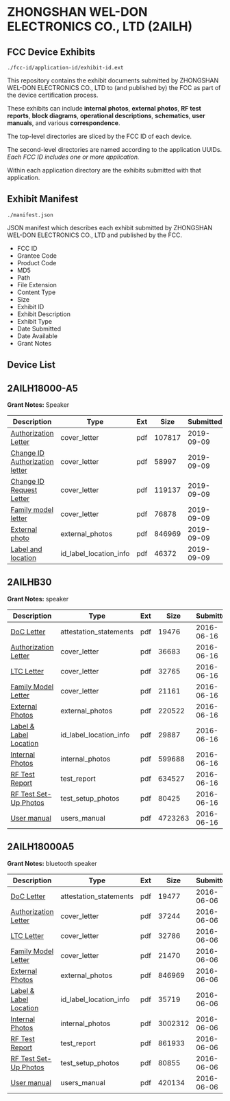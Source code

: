# ZHONGSHAN WEL-DON ELECTRONICS CO., LTD (2AILH)
## FCC Device Exhibits

```
./fcc-id/application-id/exhibit-id.ext
```

This repository contains the exhibit documents submitted by ZHONGSHAN WEL-DON ELECTRONICS CO., LTD to (and published by) the FCC as part of the device certification process.

These exhibits can include **internal photos**, **external photos**, **RF test reports**, **block diagrams**, **operational descriptions**, **schematics**, **user manuals**, and various **correspondence**.

The top-level directories are sliced by the FCC ID of each device.

The second-level directories are named according to the application UUIDs. *Each FCC ID includes one or more application.*

Within each application directory are the exhibits submitted with that application. 

## Exhibit Manifest

```
./manifest.json
```

JSON manifest which describes each exhibit submitted by ZHONGSHAN WEL-DON ELECTRONICS CO., LTD and published by the FCC.

- FCC ID
- Grantee Code
- Product Code
- MD5
- Path
- File Extension
- Content Type
- Size
- Exhibit ID
- Exhibit Description
- Exhibit Type
- Date Submitted
- Date Available
- Grant Notes

## Device List
## 2AILH18000-A5
**Grant Notes:** Speaker

| Description | Type | Ext | Size | Submitted | Available |
| ----------- | ---- | --- | ---- | --------- | --------- |
| [Authorization Letter](2AILH18000-A5/707815e44c1a2ed16d4b420b42386ff3/4435636.pdf) | cover_letter | pdf | 107817 | 2019-09-09 | 2019-09-09 |
| [Change ID Authorization letter](2AILH18000-A5/707815e44c1a2ed16d4b420b42386ff3/4435637.pdf) | cover_letter | pdf | 58997 | 2019-09-09 | 2019-09-09 |
| [Change ID Request Letter](2AILH18000-A5/707815e44c1a2ed16d4b420b42386ff3/4435638.pdf) | cover_letter | pdf | 119137 | 2019-09-09 | 2019-09-09 |
| [Family model letter](2AILH18000-A5/707815e44c1a2ed16d4b420b42386ff3/4435639.pdf) | cover_letter | pdf | 76878 | 2019-09-09 | 2019-09-09 |
| [External photo](2AILH18000-A5/707815e44c1a2ed16d4b420b42386ff3/3018270.pdf) | external_photos | pdf | 846969 | 2019-09-09 | 2019-09-09 |
| [Label and location](2AILH18000-A5/707815e44c1a2ed16d4b420b42386ff3/4435641.pdf) | id_label_location_info | pdf | 46372 | 2019-09-09 | 2019-09-09 |
## 2AILHB30
**Grant Notes:** speaker

| Description | Type | Ext | Size | Submitted | Available |
| ----------- | ---- | --- | ---- | --------- | --------- |
| [DoC Letter](2AILHB30/2053bd7e3a85a88b229a46a8e4718d94/3031217.pdf) | attestation_statements | pdf | 19476 | 2016-06-16 | 2016-06-17 |
| [Authorization Letter](2AILHB30/2053bd7e3a85a88b229a46a8e4718d94/3031219.pdf) | cover_letter | pdf | 36683 | 2016-06-16 | 2016-06-17 |
| [LTC Letter](2AILHB30/2053bd7e3a85a88b229a46a8e4718d94/3031220.pdf) | cover_letter | pdf | 32765 | 2016-06-16 | 2016-06-17 |
| [Family Model Letter](2AILHB30/2053bd7e3a85a88b229a46a8e4718d94/3031221.pdf) | cover_letter | pdf | 21161 | 2016-06-16 | 2016-06-17 |
| [External Photos](2AILHB30/2053bd7e3a85a88b229a46a8e4718d94/3031222.pdf) | external_photos | pdf | 220522 | 2016-06-16 | 2016-06-17 |
| [Label & Label Location](2AILHB30/2053bd7e3a85a88b229a46a8e4718d94/3031223.pdf) | id_label_location_info | pdf | 29887 | 2016-06-16 | 2016-06-17 |
| [Internal Photos](2AILHB30/2053bd7e3a85a88b229a46a8e4718d94/3031224.pdf) | internal_photos | pdf | 599688 | 2016-06-16 | 2016-06-17 |
| [RF Test Report](2AILHB30/2053bd7e3a85a88b229a46a8e4718d94/3031227.pdf) | test_report | pdf | 634527 | 2016-06-16 | 2016-06-17 |
| [RF Test Set-Up Photos](2AILHB30/2053bd7e3a85a88b229a46a8e4718d94/3031228.pdf) | test_setup_photos | pdf | 80425 | 2016-06-16 | 2016-06-17 |
| [User manual](2AILHB30/2053bd7e3a85a88b229a46a8e4718d94/3031229.pdf) | users_manual | pdf | 4723263 | 2016-06-16 | 2016-06-17 |
## 2AILH18000A5
**Grant Notes:** bluetooth speaker

| Description | Type | Ext | Size | Submitted | Available |
| ----------- | ---- | --- | ---- | --------- | --------- |
| [DoC Letter](2AILH18000A5/2520b534e9f1ca3601f788bd28b33960/3018265.pdf) | attestation_statements | pdf | 19477 | 2016-06-06 | 2016-06-06 |
| [Authorization Letter](2AILH18000A5/2520b534e9f1ca3601f788bd28b33960/3018267.pdf) | cover_letter | pdf | 37244 | 2016-06-06 | 2016-06-06 |
| [LTC Letter](2AILH18000A5/2520b534e9f1ca3601f788bd28b33960/3018268.pdf) | cover_letter | pdf | 32786 | 2016-06-06 | 2016-06-06 |
| [Family Model Letter](2AILH18000A5/2520b534e9f1ca3601f788bd28b33960/3018269.pdf) | cover_letter | pdf | 21470 | 2016-06-06 | 2016-06-06 |
| [External Photos](2AILH18000A5/2520b534e9f1ca3601f788bd28b33960/3018270.pdf) | external_photos | pdf | 846969 | 2016-06-06 | 2016-06-06 |
| [Label & Label Location](2AILH18000A5/2520b534e9f1ca3601f788bd28b33960/3018271.pdf) | id_label_location_info | pdf | 35719 | 2016-06-06 | 2016-06-06 |
| [Internal Photos](2AILH18000A5/2520b534e9f1ca3601f788bd28b33960/3018272.pdf) | internal_photos | pdf | 3002312 | 2016-06-06 | 2016-06-06 |
| [RF Test Report](2AILH18000A5/2520b534e9f1ca3601f788bd28b33960/3018275.pdf) | test_report | pdf | 861933 | 2016-06-06 | 2016-06-06 |
| [RF Test Set-Up Photos](2AILH18000A5/2520b534e9f1ca3601f788bd28b33960/3018276.pdf) | test_setup_photos | pdf | 80855 | 2016-06-06 | 2016-06-06 |
| [User manual](2AILH18000A5/2520b534e9f1ca3601f788bd28b33960/3018277.pdf) | users_manual | pdf | 420134 | 2016-06-06 | 2016-06-06 |
